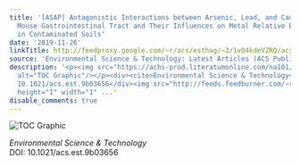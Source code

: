 ```yaml
---
title: '[ASAP] Antagonistic Interactions between Arsenic, Lead, and Cadmium in the
  Mouse Gastrointestinal Tract and Their Influences on Metal Relative Bioavailability
  in Contaminated Soils'
date: '2019-11-26'
linkTitle: http://feedproxy.google.com/~r/acs/esthag/~3/1vQ4kdeVZRQ/acs.est.9b03656
source: 'Environmental Science & Technology: Latest Articles (ACS Publications)'
description: '<p><img src="https://achs-prod.literatumonline.com/na101/home/literatum/publisher/achs/journals/content/esthag/0/esthag.ahead-of-print/acs.est.9b03656/20191126/images/medium/es9b03656_0005.gif"
  alt="TOC Graphic"/></p><div><cite>Environmental Science & Technology</cite></div><div>DOI:
  10.1021/acs.est.9b03656</div><img src="http://feeds.feedburner.com/~r/acs/esthag/~4/1vQ4kdeVZRQ"
  height="1" width="1" ...'
disable_comments: true
---
```

<p><img src="https://achs-prod.literatumonline.com/na101/home/literatum/publisher/achs/journals/content/esthag/0/esthag.ahead-of-print/acs.est.9b03656/20191126/images/medium/es9b03656_0005.gif" alt="TOC Graphic"/></p><div><cite>Environmental Science & Technology</cite></div><div>DOI: 10.1021/acs.est.9b03656</div><img src="http://feeds.feedburner.com/~r/acs/esthag/~4/1vQ4kdeVZRQ" height="1" width="1" ...